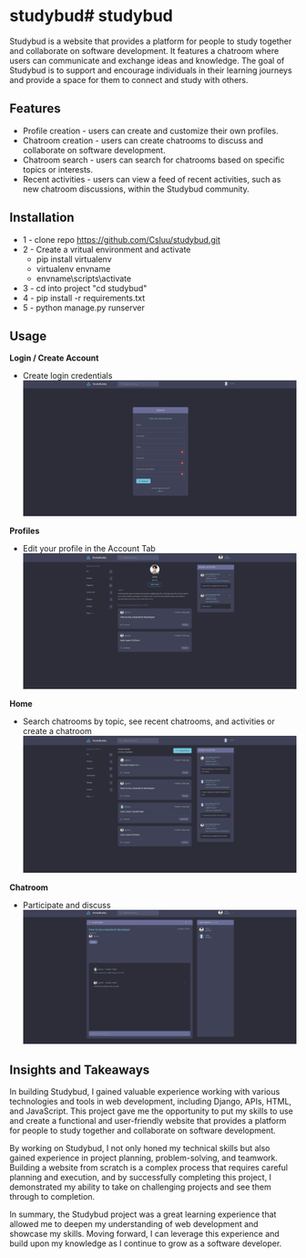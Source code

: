 # studybud# studybud
Studybud is a website that provides a platform for people to study together and collaborate on software development. It features a chatroom where users can communicate and exchange ideas and knowledge. The goal of Studybud is to support and encourage individuals in their learning journeys and provide a space for them to connect and study with others.

## Features
- Profile creation - users can create and customize their own profiles.
- Chatroom creation - users can create chatrooms to discuss and collaborate on software development.
- Chatroom search - users can search for chatrooms based on specific topics or interests.
- Recent activities - users can view a feed of recent activities, such as new chatroom discussions, within the Studybud community.


## Installation
- 1 - clone repo https://github.com/Csluu/studybud.git
- 2 - Create a vritual environment and activate
    - pip install virtualenv
    - virtualenv envname
    - envname\scripts\activate
- 3 - cd into project "cd studybud"
- 4 - pip install -r requirements.txt
- 5 - python manage.py runserver

## Usage
**Login / Create Account**
- Create login credentials 
![login](./README_Images/register.png)

**Profiles**
- Edit your profile in the Account Tab
![profile](./README_Images/profile.png)

**Home**
- Search chatrooms by topic, see recent chatrooms, and activities or create a chatroom
![home](./README_Images/home.png)

**Chatroom**
- Participate and discuss 
![chatroom](./README_Images/chatroom.png)


## Insights and Takeaways
In building Studybud, I gained valuable experience working with various technologies and tools in web development, including Django, APIs, HTML, and JavaScript. This project gave me the opportunity to put my skills to use and create a functional and user-friendly website that provides a platform for people to study together and collaborate on software development.

By working on Studybud, I not only honed my technical skills but also gained experience in project planning, problem-solving, and teamwork. Building a website from scratch is a complex process that requires careful planning and execution, and by successfully completing this project, I demonstrated my ability to take on challenging projects and see them through to completion.

In summary, the Studybud project was a great learning experience that allowed me to deepen my understanding of web development and showcase my skills. Moving forward, I can leverage this experience and build upon my knowledge as I continue to grow as a software developer.

